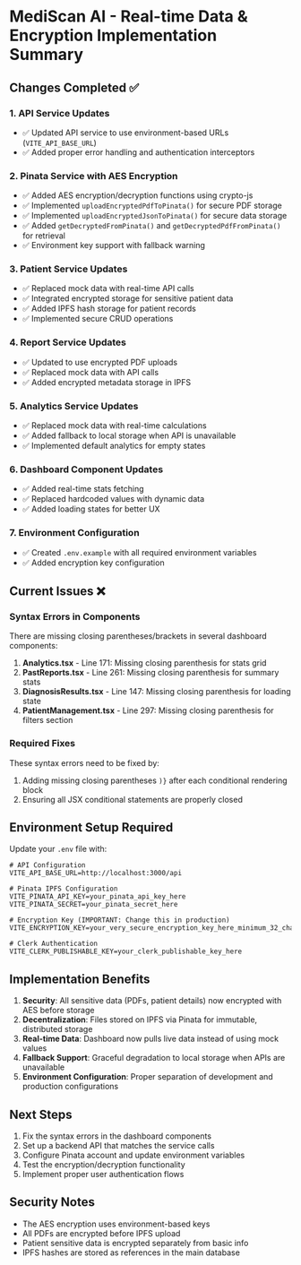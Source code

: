 # MediScan AI - Real-time Data & Encryption Implementation Summary

## Changes Completed ✅

### 1. API Service Updates
- ✅ Updated API service to use environment-based URLs (`VITE_API_BASE_URL`)
- ✅ Added proper error handling and authentication interceptors

### 2. Pinata Service with AES Encryption
- ✅ Added AES encryption/decryption functions using crypto-js
- ✅ Implemented `uploadEncryptedPdfToPinata()` for secure PDF storage
- ✅ Implemented `uploadEncryptedJsonToPinata()` for secure data storage
- ✅ Added `getDecryptedFromPinata()` and `getDecryptedPdfFromPinata()` for retrieval
- ✅ Environment key support with fallback warning

### 3. Patient Service Updates
- ✅ Replaced mock data with real-time API calls
- ✅ Integrated encrypted storage for sensitive patient data
- ✅ Added IPFS hash storage for patient records
- ✅ Implemented secure CRUD operations

### 4. Report Service Updates
- ✅ Updated to use encrypted PDF uploads
- ✅ Replaced mock data with API calls
- ✅ Added encrypted metadata storage in IPFS

### 5. Analytics Service Updates
- ✅ Replaced mock data with real-time calculations
- ✅ Added fallback to local storage when API is unavailable
- ✅ Implemented default analytics for empty states

### 6. Dashboard Component Updates
- ✅ Added real-time stats fetching
- ✅ Replaced hardcoded values with dynamic data
- ✅ Added loading states for better UX

### 7. Environment Configuration
- ✅ Created `.env.example` with all required environment variables
- ✅ Added encryption key configuration

## Current Issues ❌

### Syntax Errors in Components
There are missing closing parentheses/brackets in several dashboard components:

1. **Analytics.tsx** - Line 171: Missing closing parenthesis for stats grid
2. **PastReports.tsx** - Line 261: Missing closing parenthesis for summary stats
3. **DiagnosisResults.tsx** - Line 147: Missing closing parenthesis for loading state
4. **PatientManagement.tsx** - Line 297: Missing closing parenthesis for filters section

### Required Fixes

These syntax errors need to be fixed by:
1. Adding missing closing parentheses `)}` after each conditional rendering block
2. Ensuring all JSX conditional statements are properly closed

## Environment Setup Required

Update your `.env` file with:
```env
# API Configuration
VITE_API_BASE_URL=http://localhost:3000/api

# Pinata IPFS Configuration
VITE_PINATA_API_KEY=your_pinata_api_key_here
VITE_PINATA_SECRET=your_pinata_secret_here

# Encryption Key (IMPORTANT: Change this in production)
VITE_ENCRYPTION_KEY=your_very_secure_encryption_key_here_minimum_32_chars

# Clerk Authentication
VITE_CLERK_PUBLISHABLE_KEY=your_clerk_publishable_key_here
```

## Implementation Benefits

1. **Security**: All sensitive data (PDFs, patient details) now encrypted with AES before storage
2. **Decentralization**: Files stored on IPFS via Pinata for immutable, distributed storage
3. **Real-time Data**: Dashboard now pulls live data instead of using mock values
4. **Fallback Support**: Graceful degradation to local storage when APIs are unavailable
5. **Environment Configuration**: Proper separation of development and production configurations

## Next Steps

1. Fix the syntax errors in the dashboard components
2. Set up a backend API that matches the service calls
3. Configure Pinata account and update environment variables
4. Test the encryption/decryption functionality
5. Implement proper user authentication flows

## Security Notes

- The AES encryption uses environment-based keys
- All PDFs are encrypted before IPFS upload
- Patient sensitive data is encrypted separately from basic info
- IPFS hashes are stored as references in the main database
